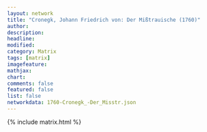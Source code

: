 ```yaml
---
layout: network
title: "Cronegk, Johann Friedrich von: Der Mißtrauische (1760)"
author:
description:
headline:
modified:
category: Matrix
tags: [matrix]
imagefeature: 
mathjax: 
chart: 
comments: false
featured: false
list: false
networkdata: 1760-Cronegk_-Der_Misstr.json
---
```

{% include matrix.html %}
